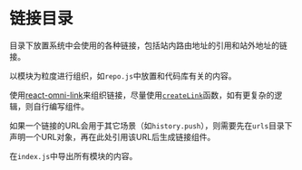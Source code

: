 # 链接目录

目录下放置系统中会使用的各种链接，包括站内路由地址的引用和站外地址的链接。

以模块为粒度进行组织，如`repo.js`中放置和代码库有关的内容。

使用[react-omni-link](https://github.com/ecomfe/react-omni-link)来组织链接，尽量使用[`createLink`](https://github.com/ecomfe/react-omni-link#template-link)函数，如有更复杂的逻辑，则自行编写组件。

如果一个链接的URL会用于其它场景（如`history.push`），则需要先在`urls`目录下声明一个URL对象，再在此处引用该URL后生成链接组件。

在`index.js`中导出所有模块的内容。
